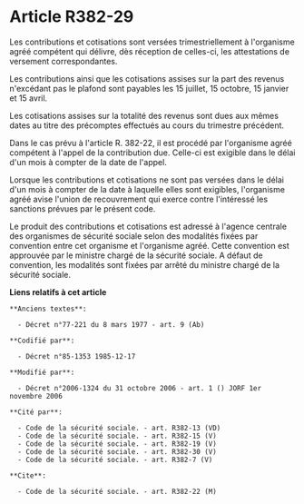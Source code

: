 # Article R382-29

Les contributions et cotisations sont versées trimestriellement à l'organisme agréé compétent qui délivre, dès réception de
celles-ci, les attestations de versement correspondantes.

Les contributions ainsi que les cotisations assises sur la part des revenus n'excédant pas le plafond sont payables les 15
juillet, 15 octobre, 15 janvier et 15 avril.

Les cotisations assises sur la totalité des revenus sont dues aux mêmes dates au titre des précomptes effectués au cours du
trimestre précédent.

Dans le cas prévu à l'article R. 382-22, il est procédé par l'organisme agréé compétent à l'appel de la contribution due.
Celle-ci est exigible dans le délai d'un mois à compter de la date de l'appel.

Lorsque les contributions et cotisations ne sont pas versées dans le délai d'un mois à compter de la date à laquelle elles
sont exigibles, l'organisme agréé avise l'union de recouvrement qui exerce contre l'intéressé les sanctions prévues par le
présent code.

Le produit des contributions et cotisations est adressé à l'agence centrale des organismes de sécurité sociale selon des
modalités fixées par convention entre cet organisme et l'organisme agréé. Cette convention est approuvée par le ministre
chargé de la sécurité sociale. A défaut de convention, les modalités sont fixées par arrêté du ministre chargé de la sécurité
sociale.

**Liens relatifs à cet article**

	**Anciens textes**:

	  - Décret n°77-221 du 8 mars 1977 - art. 9 (Ab)

	**Codifié par**:

	  - Décret n°85-1353 1985-12-17

	**Modifié par**:

	  - Décret n°2006-1324 du 31 octobre 2006 - art. 1 () JORF 1er novembre 2006

	**Cité par**:

	  - Code de la sécurité sociale. - art. R382-13 (VD)
	  - Code de la sécurité sociale. - art. R382-15 (V)
	  - Code de la sécurité sociale. - art. R382-19 (V)
	  - Code de la sécurité sociale. - art. R382-30 (V)
	  - Code de la sécurité sociale. - art. R382-7 (V)

	**Cite**:

	  - Code de la sécurité sociale. - art. R382-22 (M)

